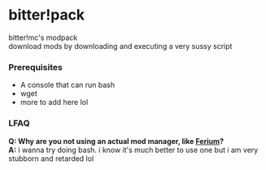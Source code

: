 # bitter!pack

bitter!mc's modpack<br>
download mods by downloading and executing a very sussy script

### Prerequisites
- A console that can run bash
- wget
- more to add here lol

### LFAQ
**Q: Why are you not using an actual mod manager, like [Ferium](https://github.com/theRookieCoder/ferium)?**<br>
**A:** i wanna try doing bash. i know it's much better to use one but i am very stubborn and retarded lol


